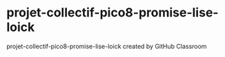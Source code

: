 # projet-collectif-pico8-promise-lise-loick
projet-collectif-pico8-promise-lise-loick created by GitHub Classroom
